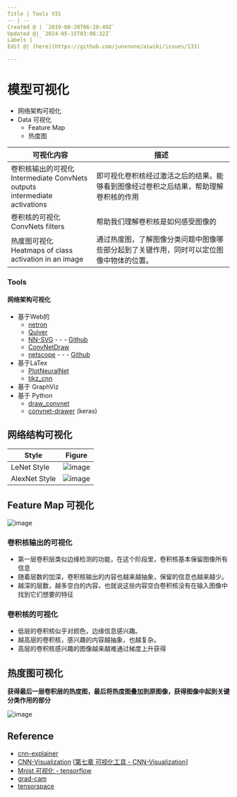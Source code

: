 ```yaml
---
Title | Tools VIS
-- | --
Created @ | `2019-08-20T06:28:49Z`
Updated @| `2024-05-15T03:08:32Z`
Labels | ``
Edit @| [here](https://github.com/junxnone/aiwiki/issues/133)

---
```

# 模型可视化

- 网络架构可视化
- Data 可视化
  - Feature Map
  - 热度图


可视化内容 | 描述
-- | --
卷积核输出的可视化<br>Intermediate ConvNets outputs <br>intermediate activations |  即可视化卷积核经过激活之后的结果。能够看到图像经过卷积之后结果，帮助理解卷积核的作用
卷积核的可视化<br>ConvNets filters |  帮助我们理解卷积核是如何感受图像的
热度图可视化<br>Heatmaps of class activation in an image | 通过热度图，了解图像分类问题中图像哪些部分起到了关键作用，同时可以定位图像中物体的位置。

### Tools
#### 网络架构可视化
- 基于Web的
  - [netron](https://github.com/lutzroeder/netron)
  - [Quiver](/Quiver)
  - [NN-SVG](http://alexlenail.me/NN-SVG/index.html) - - - [Github](https://github.com/zfrenchee/NN-SVG)
  - [ConvNetDraw](https://cbovar.github.io/ConvNetDraw/)
  - [netscope](http://ethereon.github.io/netscope/) - - - [Github](https://github.com/ethereon/netscope)
- 基于LaTex
  - [PlotNeuralNet](https://github.com/HarisIqbal88/PlotNeuralNet)
  - [tikz_cnn](https://github.com/jettan/tikz_cnn)
- 基于 GraphViz
- 基于 Python
  - [draw_convnet](https://github.com/gwding/draw_convnet)
  - [convnet-drawer](https://github.com/yu4u/convnet-drawer) (keras)

## 网络结构可视化

Style | Figure
-- | --
LeNet Style | ![image](https://user-images.githubusercontent.com/2216970/160985473-2d2959ce-b010-47a5-be18-7b276eaed8e5.png)
AlexNet Style | ![image](https://user-images.githubusercontent.com/2216970/160985773-aaaf81eb-17e1-4cd0-b93b-d43a95d65fa3.png)


## Feature Map 可视化

![image](https://user-images.githubusercontent.com/2216970/160984750-a0ad515f-35d4-4535-8195-e3297e53c769.png)


### 卷积核输出的可视化

- 第一层卷积层类似边缘检测的功能，在这个阶段里，卷积核基本保留图像所有信息
- 随着层数的加深，卷积核输出的内容也越来越抽象，保留的信息也越来越少。
- 越深的层数，越多空白的内容，也就说这些内容空白卷积核没有在输入图像中找到它们想要的特征

### 卷积核的可视化

- 低层的卷积核似乎对颜色，边缘信息感兴趣。
- 越高层的卷积核，感兴趣的内容越抽象，也越复杂。
- 高层的卷积核感兴趣的图像越来越难通过梯度上升获得

## 热度图可视化

**获得最后一层卷积层的热度图，最后将热度图叠加到原图像，获得图像中起到关键分类作用的部分**

![image](https://user-images.githubusercontent.com/2216970/63329123-f4568400-c363-11e9-99dd-ecf6646f9ea5.png)

## Reference
- [cnn-explainer](https://poloclub.github.io/cnn-explainer/) 
- [CNN-Visualization](https://github.com/scutan90/CNN-Visualization)  [[第七章 可视化工具 -  CNN-Visualization](https://github.com/scutan90/CNN-Visualization/blob/master/CNN%E5%8F%AF%E8%A7%86%E5%8C%96.md#%E7%AC%AC%E4%B8%83%E7%AB%A0-%E5%8F%AF%E8%A7%86%E5%8C%96%E5%B7%A5%E5%85%B7)]
- [Mnist 可视化 - tensorflow](https://nbviewer.jupyter.org/github/wang-jinghui/MyCSDN_Blog/blob/master/%E5%8D%B7%E7%A7%AF%E7%A5%9E%E7%BB%8F%E7%BD%91%E7%BB%9CCNN%3ATensorflow%E5%AE%9E%E7%8E%B0%28%E4%BB%A5%E5%8F%8A%E5%AF%B9%E5%8D%B7%E7%A7%AF%E7%89%B9%E5%BE%81%E7%9A%84%E5%8F%AF%E8%A7%86%E5%8C%96%29/tensorflow%3Acnn%2Cfeature%2Cvisualization.ipynb)
- [grad-cam](https://github.com/jacobgil/pytorch-grad-cam)
- [tensorspace](https://tensorspace.org/)


